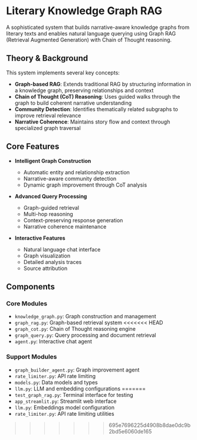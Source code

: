 # Literary Knowledge Graph RAG

A sophisticated system that builds narrative-aware knowledge graphs from literary texts and enables natural language querying using Graph RAG (Retrieval Augmented Generation) with Chain of Thought reasoning.

## Theory & Background

This system implements several key concepts:

- **Graph-based RAG**: Extends traditional RAG by structuring information in a knowledge graph, preserving relationships and context
- **Chain of Thought (CoT) Reasoning**: Uses guided walks through the graph to build coherent narrative understanding
- **Community Detection**: Identifies thematically related subgraphs to improve retrieval relevance
- **Narrative Coherence**: Maintains story flow and context through specialized graph traversal

## Core Features

- **Intelligent Graph Construction**
  - Automatic entity and relationship extraction
  - Narrative-aware community detection
  - Dynamic graph improvement through CoT analysis

- **Advanced Query Processing**
  - Graph-guided retrieval
  - Multi-hop reasoning
  - Context-preserving response generation
  - Narrative coherence maintenance

- **Interactive Features**
  - Natural language chat interface
  - Graph visualization
  - Detailed analysis traces
  - Source attribution

## Components

### Core Modules
- `knowledge_graph.py`: Graph construction and management
- `graph_rag.py`: Graph-based retrieval system
<<<<<<< HEAD
- `graph_cot.py`: Chain of Thought reasoning engine
- `graph_query.py`: Query processing and document retrieval
- `agent.py`: Interactive chat agent

### Support Modules
- `graph_builder_agent.py`: Graph improvement agent
- `rate_limiter.py`: API rate limiting
- `models.py`: Data models and types
- `llm.py`: LLM and embedding configurations
=======
- `test_graph_rag.py`: Terminal interface for testing
- `app_streamlit.py`: Streamlit web interface
- `llm.py`: Embeddings model configuration
- `rate_limiter.py`: API rate limiting utilities
>>>>>>> 695e7696225d4908b8dae0dc9b2bd5e6060de165
